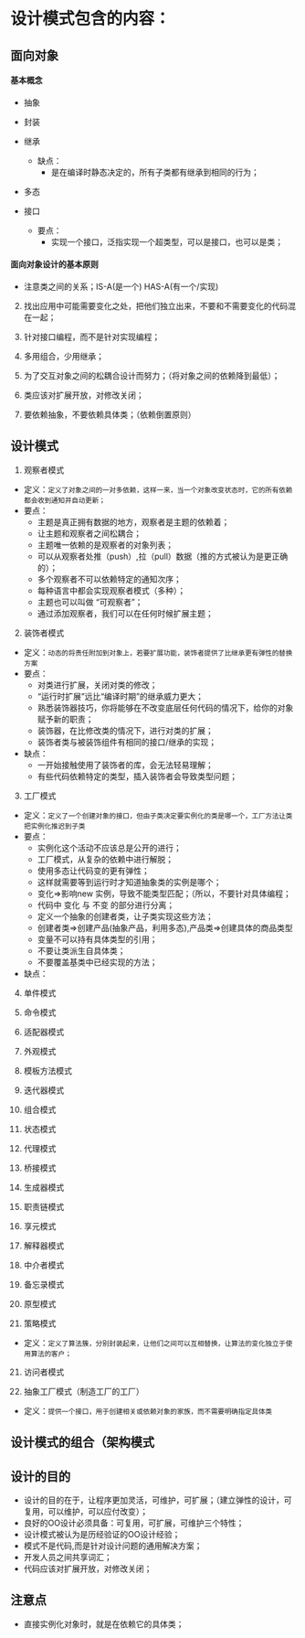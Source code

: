 # 设计模式包含的内容：

## 面向对象

#### 基本概念
- 抽象
- 封装
- 继承
  - 缺点：
    - 是在编译时静态决定的，所有子类都有继承到相同的行为；

- 多态
- 接口
  - 要点：
    - 实现一个接口，泛指实现一个超类型，可以是接口，也可以是类；

#### 面向对象设计的基本原则

- 注意类之间的关系；IS-A(是一个) HAS-A(有一个/实现)

2. 找出应用中可能需要变化之处，把他们独立出来，不要和不需要变化的代码混在一起；

3. 针对接口编程，而不是针对实现编程；

4. 多用组合，少用继承；

5. 为了交互对象之间的松耦合设计而努力；（将对象之间的依赖降到最低）；

6. 类应该对扩展开放，对修改关闭；

7. 要依赖抽象，不要依赖具体类；（依赖倒置原则）


## 设计模式
1. 观察者模式
- 定义：`定义了对象之间的一对多依赖，这样一来，当一个对象改变状态时，它的所有依赖都会收到通知并自动更新；`
- 要点：
  - 主题是真正拥有数据的地方，观察者是主题的依赖着；
  - 让主题和观察者之间松耦合；
  - 主题唯一依赖的是观察者的对象列表；
  - 可以从观察者处推（push）,拉（pull）数据（推的方式被认为是更正确的）；
  - 多个观察者不可以依赖特定的通知次序；
  - 每种语言中都会实现观察者模式（多种）；
  - 主题也可以叫做 “可观察者”；
  - 通过添加观察者，我们可以在任何时候扩展主题；

2. 装饰者模式
- 定义：`动态的将责任附加到对象上，若要扩展功能，装饰者提供了比继承更有弹性的替换方案`
- 要点：
  - 对类进行扩展，关闭对类的修改；
  - “运行时扩展”远比“编译时期”的继承威力更大；
  - 熟悉装饰器技巧，你将能够在不改变底层任何代码的情况下，给你的对象赋予新的职责；
  - 装饰器，在比修改类的情况下，进行对类的扩展；
  - 装饰者类与被装饰组件有相同的接口/继承的实现；
- 缺点：
  - 一开始接触使用了装饰者的库，会无法轻易理解；
  - 有些代码依赖特定的类型，插入装饰者会导致类型问题；

3. 工厂模式
- 定义：`定义了一个创建对象的接口，但由子类决定要实例化的类是哪一个，工厂方法让类把实例化推迟到子类`
- 要点：
  - 实例化这个活动不应该总是公开的进行；
  - 工厂模式，从复杂的依赖中进行解脱；
  - 使用多态让代码变的更有弹性；
  - 这样就需要等到运行时才知道抽象类的实例是哪个；
  - 变化=>影响new 实例，导致不能类型匹配；（所以，不要针对具体编程；
  - 代码中 变化 与 不变 的部分进行分离；
  - 定义一个抽象的创建者类，让子类实现这些方法；
  - 创建者类=>创建产品(抽象产品，利用多态),产品类=>创建具体的商品类型
  - 变量不可以持有具体类型的引用；
  - 不要让类派生自具体类；
  - 不要覆盖基类中已经实现的方法；
- 缺点：

4. 单件模式
5. 命令模式
6. 适配器模式
7. 外观模式
8. 模板方法模式
9. 迭代器模式
10. 组合模式
11. 状态模式
12. 代理模式
13. 桥接模式
14. 生成器模式
15. 职责链模式
16. 享元模式
17. 解释器模式
18. 中介者模式
19. 备忘录模式
20. 原型模式

21. 策略模式
- 定义：`定义了算法簇，分别封装起来，让他们之间可以互相替换，让算法的变化独立于使用算法的客户；`

21. 访问者模式

22. 抽象工厂模式（制造工厂的工厂）
- 定义：`提供一个接口，用于创建相关或依赖对象的家族，而不需要明确指定具体类`

## 设计模式的组合（架构模式

## 设计的目的
- 设计的目的在于，让程序更加灵活，可维护，可扩展；（建立弹性的设计，可复用，可以维护，可以应付改变）；
- 良好的OO设计必须具备：可复用，可扩展，可维护三个特性；
- 设计模式被认为是历经验证的OO设计经验；
- 模式不是代码,而是针对设计问题的通用解决方案；
- 开发人员之间共享词汇；
- 代码应该对扩展开放，对修改关闭；

## 注意点
- 直接实例化对象时，就是在依赖它的具体类；